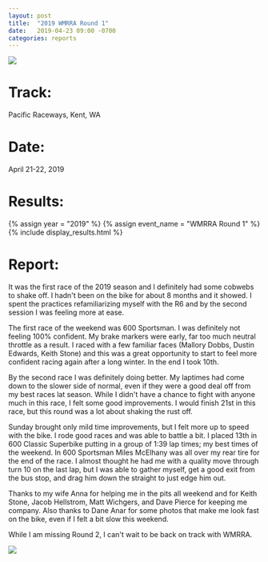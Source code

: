 ```yaml
---
layout: post
title:  "2019 WMRRA Round 1"
date:   2019-04-23 09:00 -0700
categories: reports
---
```


![](/img/race-report-photos/2019/2019-wmrra-r1-header.jpg)

# Track:
Pacific Raceways, Kent, WA

# Date:
April 21-22, 2019

# Results:
{% assign year = "2019" %}
{% assign event_name = "WMRRA Round 1" %}
{% include display_results.html %}

# Report:

It was the first race of the 2019 season and I definitely had some cobwebs to shake off. I hadn't been on the bike for about 8 months and it showed. I spent the practices refamiliarizing myself with the R6 and by the second session I was feeling more at ease.

The first race of the weekend was 600 Sportsman. I was definitely not feeling 100% confident. My brake markers were early, far too much neutral throttle as a result. I raced with a few familiar faces (Mallory Dobbs, Dustin Edwards, Keith Stone) and this was a great opportunity to start to feel more confident racing again after a long winter. In the end I took 10th.

By the second race I was definitely doing better. My laptimes had come down to the slower side of normal, even if they were a good deal off from my best races lat season. While I didn't have a chance to fight with anyone much in this race, I felt some good improvements.  I would finish 21st in this race, but this round was a lot about shaking the rust off.  

Sunday brought only mild time improvements, but I felt more up to speed with the bike. I rode good races and was able to battle a bit. I placed 13th in 600 Classic Superbike putting in a group of 1:39 lap times; my best times of the weekend. In 600 Sportsman Miles McElhany was all over my rear tire for the end of the race. I almost thought he had me with a quality move through turn 10 on the last lap, but I was able to gather myself, get a good exit from the bus stop, and drag him down the straight to just edge him out.

Thanks to my wife Anna for helping me in the pits all weekend and for Keith Stone, Jacob Hellstrom, Matt Wichgers, and Dave Pierce for keeping me company. Also thanks to Dane Anar for some photos that make me look fast on the bike, even if I felt a bit slow this weekend.

While I am missing Round 2, I can't wait to be back on track with WMRRA.


![](/img/race-report-photos/2019/2019-wmrra-r1-body.jpg)
